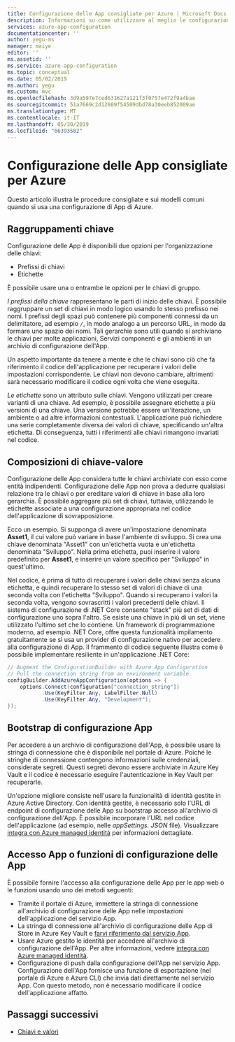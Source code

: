```yaml
---
title: Configurazione delle App consigliate per Azure | Microsoft Docs
description: Informazioni su come utilizzare al meglio le configurazione delle App di Azure
services: azure-app-configuration
documentationcenter: ''
author: yegu-ms
manager: maiye
editor: ''
ms.assetid: ''
ms.service: azure-app-configuration
ms.topic: conceptual
ms.date: 05/02/2019
ms.author: yegu
ms.custom: mvc
ms.openlocfilehash: 3d9a597e7ced631627a121f3f0757e472f9a4bae
ms.sourcegitcommit: 51a7669c2d12609f54509dbd78a30eeb852009ae
ms.translationtype: MT
ms.contentlocale: it-IT
ms.lasthandoff: 05/30/2019
ms.locfileid: "66393582"
---
```

# <a name="azure-app-configuration-best-practices"></a>Configurazione delle App consigliate per Azure

Questo articolo illustra le procedure consigliate e sui modelli comuni quando si usa una configurazione di App di Azure.

## <a name="key-groupings"></a>Raggruppamenti chiave

Configurazione delle App è disponibili due opzioni per l'organizzazione delle chiavi:

* Prefissi di chiavi
* Etichette

È possibile usare una o entrambe le opzioni per le chiavi di gruppo.

*I prefissi della chiave* rappresentano le parti di inizio delle chiavi. È possibile raggruppare un set di chiavi in modo logico usando lo stesso prefisso nei nomi. I prefissi degli spazi può contenere più componenti connessi da un delimitatore, ad esempio `/`, in modo analogo a un percorso URL, in modo da formare uno spazio dei nomi. Tali gerarchie sono utili quando si archiviano le chiavi per molte applicazioni, Servizi componenti e gli ambienti in un archivio di configurazione dell'App.

Un aspetto importante da tenere a mente è che le chiavi sono ciò che fa riferimento il codice dell'applicazione per recuperare i valori delle impostazioni corrispondente. Le chiavi non devono cambiare, altrimenti sarà necessario modificare il codice ogni volta che viene eseguita.

*Le etichette* sono un attributo sulle chiavi. Vengono utilizzati per creare varianti di una chiave. Ad esempio, è possibile assegnare etichette a più versioni di una chiave. Una versione potrebbe essere un'iterazione, un ambiente o ad altre informazioni contestuali. L'applicazione può richiedere una serie completamente diversa dei valori di chiave, specificando un'altra etichetta. Di conseguenza, tutti i riferimenti alle chiavi rimangono invariati nel codice.

## <a name="key-value-compositions"></a>Composizioni di chiave-valore

Configurazione delle App considera tutte le chiavi archiviate con esso come entità indipendenti. Configurazione delle App non prova a dedurre qualsiasi relazione tra le chiavi o per ereditare valori di chiave in base alla loro gerarchia. È possibile aggregare più set di chiavi, tuttavia, utilizzando le etichette associate a una configurazione appropriata nel codice dell'applicazione di sovrapposizione.

Ecco un esempio. Si supponga di avere un'impostazione denominata **Asset1**, il cui valore può variare in base l'ambiente di sviluppo. Si crea una chiave denominata "Asset1" con un'etichetta vuota e un'etichetta denominata "Sviluppo". Nella prima etichetta, puoi inserire il valore predefinito per **Asset1**, e inserire un valore specifico per "Sviluppo" in quest'ultimo.

Nel codice, è prima di tutto di recuperare i valori delle chiavi senza alcuna etichetta, e quindi recuperare lo stesso set di valori di chiave di una seconda volta con l'etichetta "Sviluppo". Quando si recuperano i valori la seconda volta, vengono sovrascritti i valori precedenti delle chiavi. Il sistema di configurazione di .NET Core consente "stack" più set di dati di configurazione uno sopra l'altro. Se esiste una chiave in più di un set, viene utilizzato l'ultimo set che lo contiene. Un framework di programmazione moderno, ad esempio .NET Core, offre questa funzionalità impilamento gratuitamente se si usa un provider di configurazione nativo per accedere alla configurazione di App. Il frammento di codice seguente illustra come è possibile implementare resiliente in un'applicazione .NET Core:

```csharp
// Augment the ConfigurationBuilder with Azure App Configuration
// Pull the connection string from an environment variable
configBuilder.AddAzureAppConfiguration(options => {
    options.Connect(configuration["connection_string"])
           .Use(KeyFilter.Any, LabelFilter.Null)
           .Use(KeyFilter.Any, "Development");
});
```

## <a name="app-configuration-bootstrap"></a>Bootstrap di configurazione App

Per accedere a un archivio di configurazione dell'App, è possibile usare la stringa di connessione che è disponibile nel portale di Azure. Poiché le stringhe di connessione contengono informazioni sulle credenziali, considerate segreti. Questi segreti devono essere archiviate in Azure Key Vault e il codice è necessario eseguire l'autenticazione in Key Vault per recuperarle.

Un'opzione migliore consiste nell'usare la funzionalità di identità gestite in Azure Active Directory. Con identità gestite, è necessario solo l'URL di endpoint di configurazione delle App su bootstrap accesso all'archivio di configurazione dell'App. È possibile incorporare l'URL nel codice dell'applicazione (ad esempio, nelle *appSettings. JSON* file). Visualizzare [integra con Azure managed identità](howto-integrate-azure-managed-service-identity.md) per informazioni dettagliate.

## <a name="app-or-function-access-to-app-configuration"></a>Accesso App o funzioni di configurazione delle App

È possibile fornire l'accesso alla configurazione delle App per le app web o le funzioni usando uno dei metodi seguenti:

* Tramite il portale di Azure, immettere la stringa di connessione all'archivio di configurazione delle App nelle impostazioni dell'applicazione del servizio App.
* La stringa di connessione all'archivio di configurazione delle App di Store in Azure Key Vault e [farvi riferimento dal servizio App](https://docs.microsoft.com/azure/app-service/app-service-key-vault-references).
* Usare Azure gestito le identità per accedere all'archivio di configurazione dell'App. Per altre informazioni, vedere [integra con Azure managed identità](howto-integrate-azure-managed-service-identity.md).
* Configurazione di push dalla configurazione dell'App nel servizio App. Configurazione dell'App fornisce una funzione di esportazione (nel portale di Azure e Azure CLI) che invia dati direttamente nel servizio App. Con questo metodo, non è necessario modificare il codice dell'applicazione affatto.

## <a name="next-steps"></a>Passaggi successivi

* [Chiavi e valori](./concept-key-value.md)
